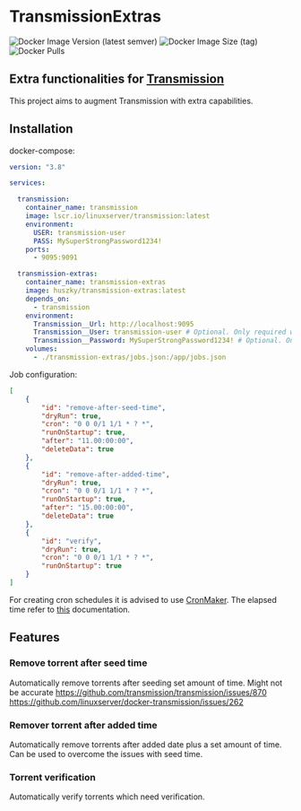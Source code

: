 # TransmissionExtras
![Docker Image Version (latest semver)](https://img.shields.io/docker/v/huszky/transmission-extras) ![Docker Image Size (tag)](https://img.shields.io/docker/image-size/huszky/transmission-extras/latest) ![Docker Pulls](https://img.shields.io/docker/pulls/huszky/transmission-extras)

## Extra functionalities for [Transmission](https://transmissionbt.com/)

This project aims to augment Transmission with extra capabilities.

## Installation

docker-compose:

```yml
version: "3.8"

services:

  transmission:
    container_name: transmission
    image: lscr.io/linuxserver/transmission:latest
    environment:
      USER: transmission-user
      PASS: MySuperStrongPassword1234!
    ports:
      - 9095:9091

  transmission-extras:
    container_name: transmission-extras
    image: huszky/transmission-extras:latest
    depends_on:
      - transmission
    environment:
      Transmission__Url: http://localhost:9095
      Transmission__User: transmission-user # Optional. Only required when authentication is enabled
      Transmission__Password: MySuperStrongPassword1234! # Optional. Only required when authentication is enabled
    volumes:
      - ./transmission-extras/jobs.json:/app/jobs.json
```

Job configuration:
```json
[
    {
        "id": "remove-after-seed-time",
        "dryRun": true,
        "cron": "0 0 0/1 1/1 * ? *",
        "runOnStartup": true,
        "after": "11.00:00:00",
        "deleteData": true
    },
    {
        "id": "remove-after-added-time",
        "dryRun": true,
        "cron": "0 0 0/1 1/1 * ? *",
        "runOnStartup": true,
        "after": "15.00:00:00",
        "deleteData": true
    },
    {
        "id": "verify",
        "dryRun": true,
        "cron": "0 0 0/1 1/1 * ? *",
        "runOnStartup": true
    }
]
```

For creating cron schedules it is advised to use [CronMaker](http://www.cronmaker.com/).
The elapsed time refer to [this](https://learn.microsoft.com/en-us/dotnet/api/system.timespan.parse) documentation.

## Features

### Remove torrent after seed time

Automatically remove torrents after seeding set amount of time. Might not be accurate https://github.com/transmission/transmission/issues/870 https://github.com/linuxserver/docker-transmission/issues/262

### Remover torrent after added time

Automatically remove torrents after added date plus a set amount of time. Can be used to overcome the issues with seed time.

### Torrent verification

Automatically verify torrents which need verification.
